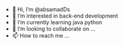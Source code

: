 - 👋 Hi, I’m @absamadDs
- 👀 I’m interested in back-end development 
- 🌱 I’m currently learning java python 
- 💞️ I’m looking to collaborate on ...
- 📫 How to reach me ...

<!---
absamadDs/absamadDs is a ✨ special ✨ repository because its `README.md` (this file) appears on your GitHub profile.
You can click the Preview link to take a look at your changes.
--->
